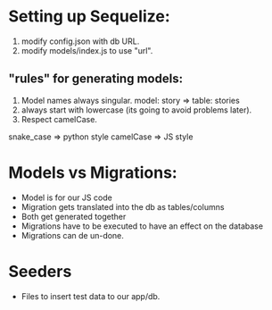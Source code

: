 # Setting up Sequelize:

1. modify config.json with db URL.
2. modify models/index.js to use "url".

## "rules" for generating models:

1. Model names always singular. model: story => table: stories
2. always start with lowercase (its going to avoid problems later).
3. Respect camelCase.

snake_case => python style
camelCase => JS style

# Models vs Migrations:

- Model is for our JS code
- Migration gets translated into the db as tables/columns
- Both get generated together
- Migrations have to be executed to have an effect on the database
- Migrations can de un-done.

# Seeders

- Files to insert test data to our app/db.
